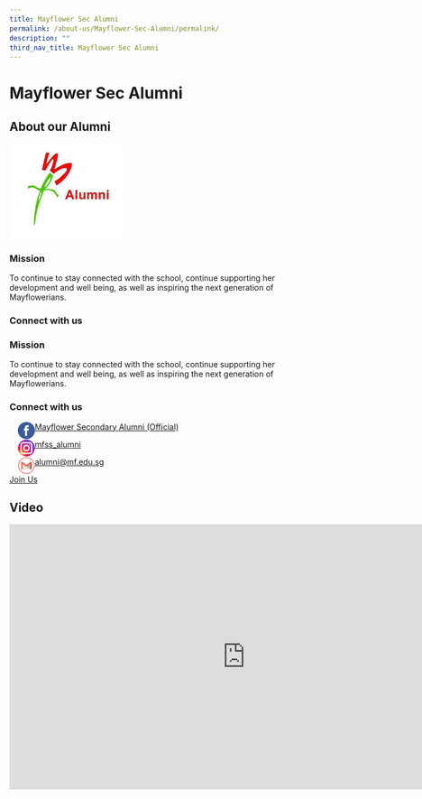 ```yaml
---
title: Mayflower Sec Alumni
permalink: /about-us/Mayflower-Sec-Alumni/permalink/
description: ""
third_nav_title: Mayflower Sec Alumni
---
```

Mayflower Sec Alumni
====================

About our Alumni
----------------
<img src="/images/alumni.jpg" style="width:40%">

### Mission

To continue to stay connected with the school, continue supporting her development and well being, as well as inspiring the next generation of Mayflowerians.

### Connect with us

### Mission

To continue to stay connected with the school, continue supporting her development and well being, as well as inspiring the next generation of Mayflowerians.

### Connect with us

<img src="/images/icon_fb.svg" style="width:30px;height:30px;margin-left:15px;" align = "left"> [Mayflower Secondary Alumni (Official)](https://www.facebook.com/mayfloweralumni/)

<img src="/images/icon_instagram.svg" style="width:30px;height:30px;margin-left:15px;" align = "left"> [mfss\_alumni](https://www.instagram.com/mfss_alumni/)

<img src="/images/gmail.png" style="width:30px;height:30px;margin-left:15px;" align = "left"> [alumni@mf.edu.sg](mailto:mfss.alumni@gmail.com)

[Join Us]()

Video
-----
<iframe width="835" height="470" src="https://www.youtube.com/embed/cCEgjRt-zSc" title="Alumni Interview - MFSS Publicity Video 2016" frameborder="0" allow="accelerometer; autoplay; clipboard-write; encrypted-media; gyroscope; picture-in-picture" allowfullscreen></iframe>
